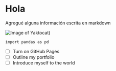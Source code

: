 # Hola
Agregué alguna información escrita en markdown

![Image of Yaktocat](https://www.purina-latam.com/sites/default/files/styles/kraken_generic_max_width_960/public/purina-10-datos-curiosos-sobre-los-gatos.png?itok=xt_sWcbq)) 


```
import pandas as pd
```

- [ ] Turn on GitHub Pages
- [ ] Outline my portfolio
- [ ] Introduce myself to the world
